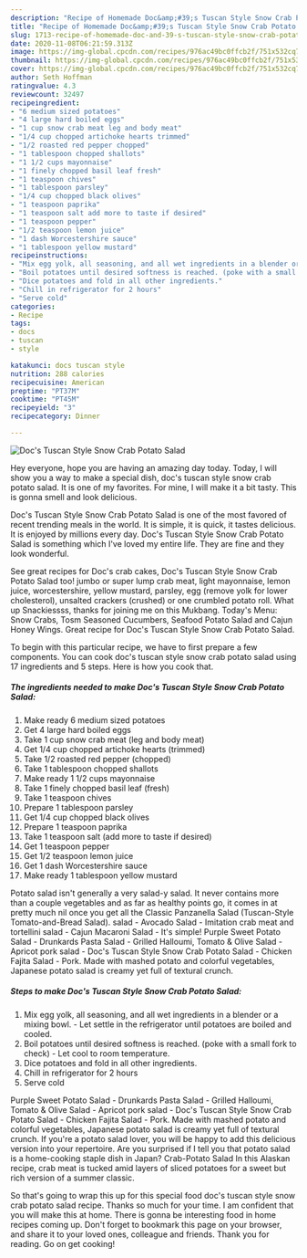 ```yaml
---
description: "Recipe of Homemade Doc&amp;#39;s Tuscan Style Snow Crab Potato Salad"
title: "Recipe of Homemade Doc&amp;#39;s Tuscan Style Snow Crab Potato Salad"
slug: 1713-recipe-of-homemade-doc-and-39-s-tuscan-style-snow-crab-potato-salad
date: 2020-11-08T06:21:59.313Z
image: https://img-global.cpcdn.com/recipes/976ac49bc0ffcb2f/751x532cq70/docs-tuscan-style-snow-crab-potato-salad-recipe-main-photo.jpg
thumbnail: https://img-global.cpcdn.com/recipes/976ac49bc0ffcb2f/751x532cq70/docs-tuscan-style-snow-crab-potato-salad-recipe-main-photo.jpg
cover: https://img-global.cpcdn.com/recipes/976ac49bc0ffcb2f/751x532cq70/docs-tuscan-style-snow-crab-potato-salad-recipe-main-photo.jpg
author: Seth Hoffman
ratingvalue: 4.3
reviewcount: 32497
recipeingredient:
- "6 medium sized potatoes"
- "4 large hard boiled eggs"
- "1 cup snow crab meat leg and body meat"
- "1/4 cup chopped artichoke hearts trimmed"
- "1/2 roasted red pepper chopped"
- "1 tablespoon chopped shallots"
- "1 1/2 cups mayonnaise"
- "1 finely chopped basil leaf fresh"
- "1 teaspoon chives"
- "1 tablespoon parsley"
- "1/4 cup chopped black olives"
- "1 teaspoon paprika"
- "1 teaspoon salt add more to taste if desired"
- "1 teaspoon pepper"
- "1/2 teaspoon lemon juice"
- "1 dash Worcestershire sauce"
- "1 tablespoon yellow mustard"
recipeinstructions:
- "Mix egg yolk, all seasoning, and all wet ingredients in a blender or a mixing bowl. Let settle in the refrigerator until potatoes are  boiled and cooled."
- "Boil potatoes until desired softness is reached. (poke with a small fork to check) Let cool to room temperature."
- "Dice potatoes and fold in all other ingredients."
- "Chill in refrigerator for 2 hours"
- "Serve cold"
categories:
- Recipe
tags:
- docs
- tuscan
- style

katakunci: docs tuscan style 
nutrition: 288 calories
recipecuisine: American
preptime: "PT37M"
cooktime: "PT45M"
recipeyield: "3"
recipecategory: Dinner

---
```



![Doc&#39;s Tuscan Style Snow Crab Potato Salad](https://img-global.cpcdn.com/recipes/976ac49bc0ffcb2f/751x532cq70/docs-tuscan-style-snow-crab-potato-salad-recipe-main-photo.jpg)

Hey everyone, hope you are having an amazing day today. Today, I will show you a way to make a special dish, doc&#39;s tuscan style snow crab potato salad. It is one of my favorites. For mine, I will make it a bit tasty. This is gonna smell and look delicious.

Doc&#39;s Tuscan Style Snow Crab Potato Salad is one of the most favored of recent trending meals in the world. It is simple, it is quick, it tastes delicious. It is enjoyed by millions every day. Doc&#39;s Tuscan Style Snow Crab Potato Salad is something which I've loved my entire life. They are fine and they look wonderful.

See great recipes for Doc&#39;s crab cakes, Doc&#39;s Tuscan Style Snow Crab Potato Salad too! jumbo or super lump crab meat, light mayonnaise, lemon juice, worcestershire, yellow mustard, parsley, egg (remove yolk for lower cholesterol), unsalted crackers (crushed) or one crumbled potato roll. What up Snackiessss, thanks for joining me on this Mukbang. Today&#39;s Menu: Snow Crabs, Tosm Seasoned Cucumbers, Seafood Potato Salad and Cajun Honey Wings. Great recipe for Doc&#39;s Tuscan Style Snow Crab Potato Salad.


To begin with this particular recipe, we have to first prepare a few components. You can cook doc&#39;s tuscan style snow crab potato salad using 17 ingredients and 5 steps. Here is how you cook that.

<!--inarticleads1-->

##### The ingredients needed to make Doc&#39;s Tuscan Style Snow Crab Potato Salad:

1. Make ready 6 medium sized potatoes
1. Get 4 large hard boiled eggs
1. Take 1 cup snow crab meat (leg and body meat)
1. Get 1/4 cup chopped artichoke hearts (trimmed)
1. Take 1/2 roasted red pepper (chopped)
1. Take 1 tablespoon chopped shallots
1. Make ready 1 1/2 cups mayonnaise
1. Take 1 finely chopped basil leaf (fresh)
1. Take 1 teaspoon chives
1. Prepare 1 tablespoon parsley
1. Get 1/4 cup chopped black olives
1. Prepare 1 teaspoon paprika
1. Take 1 teaspoon salt (add more to taste if desired)
1. Get 1 teaspoon pepper
1. Get 1/2 teaspoon lemon juice
1. Get 1 dash Worcestershire sauce
1. Make ready 1 tablespoon yellow mustard


Potato salad isn&#39;t generally a very salad-y salad. It never contains more than a couple vegetables and as far as healthy points go, it comes in at pretty much nil once you get all the Classic Panzanella Salad (Tuscan-Style Tomato-and-Bread Salad). salad - Avocado Salad - Imitation crab meat and tortellini salad - Cajun Macaroni Salad - It&#39;s simple! Purple Sweet Potato Salad - Drunkards Pasta Salad - Grilled Halloumi, Tomato &amp; Olive Salad - Apricot pork salad - Doc&#39;s Tuscan Style Snow Crab Potato Salad - Chicken Fajita Salad - Pork. Made with mashed potato and colorful vegetables, Japanese potato salad is creamy yet full of textural crunch. 

<!--inarticleads2-->

##### Steps to make Doc&#39;s Tuscan Style Snow Crab Potato Salad:

1. Mix egg yolk, all seasoning, and all wet ingredients in a blender or a mixing bowl. - Let settle in the refrigerator until potatoes are  boiled and cooled.
1. Boil potatoes until desired softness is reached. (poke with a small fork to check) - Let cool to room temperature.
1. Dice potatoes and fold in all other ingredients.
1. Chill in refrigerator for 2 hours
1. Serve cold


Purple Sweet Potato Salad - Drunkards Pasta Salad - Grilled Halloumi, Tomato &amp; Olive Salad - Apricot pork salad - Doc&#39;s Tuscan Style Snow Crab Potato Salad - Chicken Fajita Salad - Pork. Made with mashed potato and colorful vegetables, Japanese potato salad is creamy yet full of textural crunch. If you&#39;re a potato salad lover, you will be happy to add this delicious version into your repertoire. Are you surprised if I tell you that potato salad is a home-cooking staple dish in Japan? Crab-Potato Salad In this Alaskan recipe, crab meat is tucked amid layers of sliced potatoes for a sweet but rich version of a summer classic. 

So that's going to wrap this up for this special food doc&#39;s tuscan style snow crab potato salad recipe. Thanks so much for your time. I am confident that you will make this at home. There is gonna be interesting food in home recipes coming up. Don't forget to bookmark this page on your browser, and share it to your loved ones, colleague and friends. Thank you for reading. Go on get cooking!
